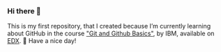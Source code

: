 ### Hi there 👋

This is my first repository, that I created because I’m currently learning about GitHub in the course <a href="https://learning.edx.org/course/course-v1:IBM+CD0131EN+3T2022/home">"Git and Github Basics"</a>, by IBM, available on <a href="https://home.edx.org/">EDX</a>. 🌱 Have a nice day!
